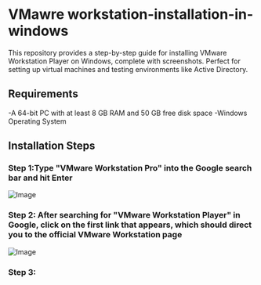 # VMawre workstation-installation-in-windows

This repository provides a step-by-step guide for installing VMware Workstation Player on Windows, complete with screenshots. Perfect for setting up virtual machines and testing environments like Active Directory.

## Requirements

-A 64-bit PC with at least 8 GB RAM and 50 GB free disk space
-Windows Operating System

## Installation Steps

### Step 1:Type "VMware Workstation Pro" into the Google search bar and hit Enter
![Image](https://github.com/user-attachments/assets/5ebb6b73-2c87-43e7-8b2c-5db10887cf26)

### Step 2: After searching for "VMware Workstation Player" in Google, click on the first link that appears, which should direct you to the official VMware Workstation page
![Image](https://github.com/user-attachments/assets/ffc79dbb-55be-4f71-b401-1abc972ab0fd)

### Step 3: 

